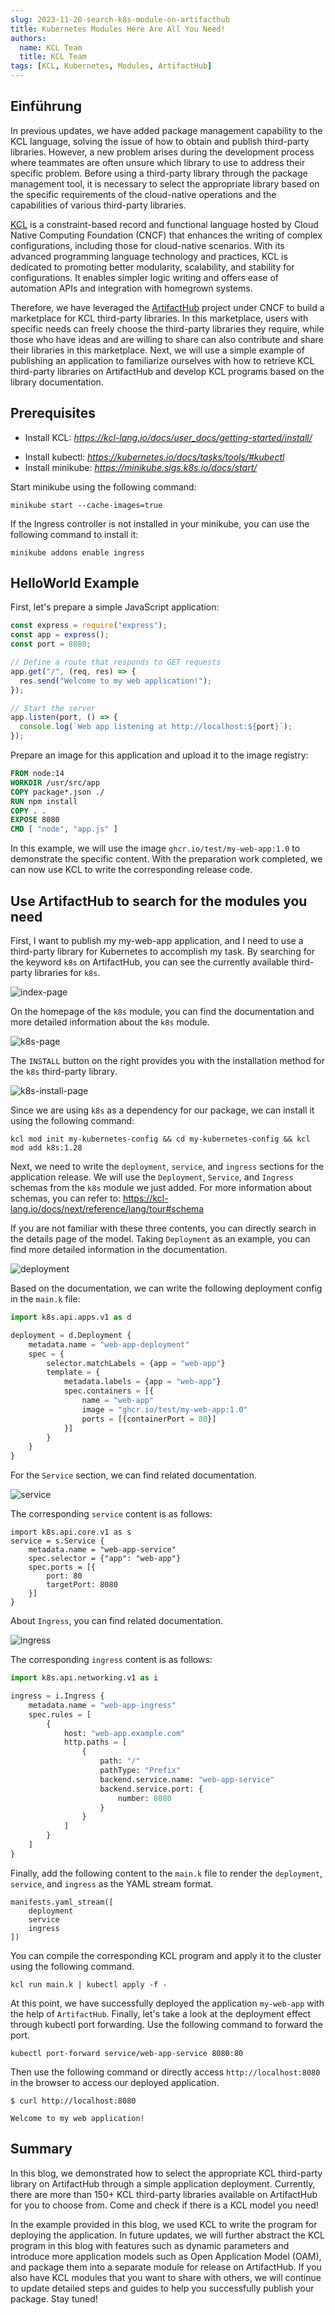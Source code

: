 ```yaml
---
slug: 2023-11-20-search-k8s-module-on-artifacthub
title: Kubernetes Modules Here Are All You Need!
authors:
  name: KCL Team
  title: KCL Team
tags: [KCL, Kubernetes, Modules, ArtifactHub]
---
```


## Einführung

In previous updates, we have added package management capability to the KCL language, solving the issue of how to obtain and publish third-party libraries. However, a new problem arises during the development process where teammates are often unsure which library to use to address their specific problem. Before using a third-party library through the package management tool, it is necessary to select the appropriate library based on the specific requirements of the cloud-native operations and the capabilities of various third-party libraries.

[KCL](https://github.com/kcl-lang) is a constraint-based record and functional language hosted by Cloud Native Computing Foundation (CNCF) that enhances the writing of complex configurations, including those for cloud-native scenarios. With its advanced programming language technology and practices, KCL is dedicated to promoting better modularity, scalability, and stability for configurations. It enables simpler logic writing and offers ease of automation APIs and integration with homegrown systems.

Therefore, we have leveraged the [ArtifactHub](https://artifacthub.io/) project under CNCF to build a marketplace for KCL third-party libraries. In this marketplace, users with specific needs can freely choose the third-party libraries they require, while those who have ideas and are willing to share can also contribute and share their libraries in this marketplace. Next, we will use a simple example of publishing an application to familiarize ourselves with how to retrieve KCL third-party libraries on ArtifactHub and develop KCL programs based on the library documentation.

## Prerequisites

- Install KCL: *https://kcl-lang.io/docs/user_docs/getting-started/install/*

* Install kubectl: *https://kubernetes.io/docs/tasks/tools/#kubectl*
* Install minikube: *https://minikube.sigs.k8s.io/docs/start/*

Start minikube using the following command:

```shell
minikube start --cache-images=true
```

If the Ingress controller is not installed in your minikube, you can use the following command to install it:

```shell
minikube addons enable ingress
```

## HelloWorld Example

First, let's prepare a simple JavaScript application:

```js
const express = require("express");
const app = express();
const port = 8080;

// Define a route that responds to GET requests
app.get("/", (req, res) => {
  res.send("Welcome to my web application!");
});

// Start the server
app.listen(port, () => {
  console.log(`Web app listening at http://localhost:${port}`);
});
```

Prepare an image for this application and upload it to the image registry:

```dockerfile
FROM node:14
WORKDIR /usr/src/app
COPY package*.json ./
RUN npm install
COPY . .
EXPOSE 8080
CMD [ "node", "app.js" ]
```

In this example, we will use the image `ghcr.io/test/my-web-app:1.0` to demonstrate the specific content. With the preparation work completed, we can now use KCL to write the corresponding release code.

## Use ArtifactHub to search for the modules you need

First, I want to publish my my-web-app application, and I need to use a third-party library for Kubernetes to accomplish my task. By searching for the keyword `k8s` on ArtifactHub, you can see the currently available third-party libraries for `k8s`.

![index-page](/img/blog/2023-11-20-search-k8s-module-on-artifacthub/index-page.png)

On the homepage of the `k8s` module, you can find the documentation and more detailed information about the `k8s` module.

![k8s-page](/img/blog/2023-11-20-search-k8s-module-on-artifacthub/k8s-page.png)

The `INSTALL` button on the right provides you with the installation method for the `k8s` third-party library.

![k8s-install-page](/img/blog/2023-11-20-search-k8s-module-on-artifacthub/k8s-install-page.png)

Since we are using `k8s` as a dependency for our package, we can install it using the following command:

```shell
kcl mod init my-kubernetes-config && cd my-kubernetes-config && kcl mod add k8s:1.28
```

Next, we need to write the `deployment`, `service`, and `ingress` sections for the application release. We will use the `Deployment`, `Service`, and `Ingress` schemas from the `k8s` module we just added. For more information about schemas, you can refer to: https://kcl-lang.io/docs/next/reference/lang/tour#schema

If you are not familiar with these three contents, you can directly search in the details page of the model. Taking `Deployment` as an example, you can find more detailed information in the documentation.

![deployment](/img/blog/2023-11-20-search-k8s-module-on-artifacthub/deployment.png)

Based on the documentation, we can write the following deployment config in the `main.k` file:

```python
import k8s.api.apps.v1 as d

deployment = d.Deployment {
    metadata.name = "web-app-deployment"
    spec = {
        selector.matchLabels = {app = "web-app"}
        template = {
            metadata.labels = {app = "web-app"}
            spec.containers = [{
                name = "web-app"
                image = "ghcr.io/test/my-web-app:1.0"
                ports = [{containerPort = 80}]
            }]
        }
    }
}
```

For the `Service` section, we can find related documentation.

![service](/img/blog/2023-11-20-search-k8s-module-on-artifacthub/service.png)

The corresponding `service` content is as follows:

```shell
import k8s.api.core.v1 as s
service = s.Service {
    metadata.name = "web-app-service"
    spec.selector = {"app": "web-app"}
    spec.ports = [{
        port: 80
        targetPort: 8080
    }]
}
```

About `Ingress`, you can find related documentation.

![ingress](/img/blog/2023-11-20-search-k8s-module-on-artifacthub/ingress.png)

The corresponding `ingress` content is as follows:

```python
import k8s.api.networking.v1 as i

ingress = i.Ingress {
    metadata.name = "web-app-ingress"
    spec.rules = [
        {
            host: "web-app.example.com"
            http.paths = [
                {
                    path: "/"
                    pathType: "Prefix"
                    backend.service.name: "web-app-service"
                    backend.service.port: {
                        number: 8080
                    }
                }
            ]
        }
    ]
}
```

Finally, add the following content to the `main.k` file to render the `deployment`, `service`, and `ingress` as the YAML stream format.

```shell
manifests.yaml_stream([
    deployment
    service
    ingress
])
```

You can compile the corresponding KCL program and apply it to the cluster using the following command.

```shell
kcl run main.k | kubectl apply -f -
```

At this point, we have successfully deployed the application `my-web-app` with the help of `ArtifactHub`. Finally, let's take a look at the deployment effect through kubectl port forwarding. Use the following command to forward the port.

```shell
kubectl port-forward service/web-app-service 8080:80
```

Then use the following command or directly access `http://localhost:8080` in the browser to access our deployed application.

```shell
$ curl http://localhost:8080

Welcome to my web application!
```

## Summary

In this blog, we demonstrated how to select the appropriate KCL third-party library on ArtifactHub through a simple application deployment. Currently, there are more than 150+ KCL third-party libraries available on ArtifactHub for you to choose from. Come and check if there is a KCL model you need!

In the example provided in this blog, we used KCL to write the program for deploying the application. In future updates, we will further abstract the KCL program in this blog with features such as dynamic parameters and introduce more application models such as Open Application Model (OAM), and package them into a separate module for release on ArtifactHub. If you also have KCL modules that you want to share with others, we will continue to update detailed steps and guides to help you successfully publish your package. Stay tuned!

